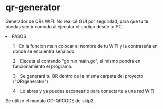 # qr-generator
Generador de QRs WIFI. 
No realicé GUI por seguridad, para que tu te puedas sentir comodo al ejecutar el codigo desde tu PC.

<li>PASOS</li>
<ol>1 - En la funcion main colocar el nombre de tu WIFI y la contraseña en donde se encuentra señalado.</ol>
<ol>2 - Ejecuta el comando "go run main.go", el mismo pondrá en funcionamiento el programa.</ol>
<ol>3 - Se generará tu QR dentro de la misma carpeta del proyecto ("QR/generator") </ol>
<ol>4 - Lo abres y ya puedes escanearlo para conectarte a una red WIFI </ol>

Se utilizó el modulo GO-QRCODE de skip2.
